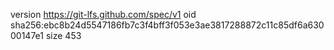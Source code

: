 version https://git-lfs.github.com/spec/v1
oid sha256:ebc8b24d5547186fb7c3f4bff3f053e3ae3817288872c11c85df6a63000147e1
size 453
